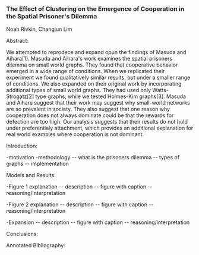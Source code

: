 ### The Effect of Clustering on the Emergence of Cooperation in the Spatial Prisoner's Dilemma

Noah Rivkin, Changjun Lim

Abstract:

We attempted to reprodece and expand opun the findings of Masuda and Aihara[1]. Masuda and Aihara's work examines the spatial prisoners dilemma on small world graphs. They found that cooperative behavior emerged in a wide range of conditions. When we replicated their experiment we found qualitatively similar results, but under a smaller range of conditions. We also expanded on their original work by incorporating additional types of small world graphs. They had used only Watts-Strogatz[2] type graphs, while we tested Holmes-Kim graphs[3]. Masuda and Aihara suggest that their work may suggest why small-world networks are so prevalent in society. They also suggest that one reason why cooperation does not always dominate could be that the rewards for defection are too high. Our analysis suggests that their results do not hold under preferentialy attachment, which provides an additional explanation for real world examples where cooperation is not dominant.

Introduction:

-motivation
-methodology
-- what is the prisoners dilemma
-- types of graphs
-- implementation

Models and Results:

-Figure 1 explanation
-- description
-- figure with caption
-- reasoning/interpretation

-Figure 2 explanation
-- description
-- figure with caption
-- reasoning/interpretation

-Expansion
-- description
-- figure with caption
-- reasoning/interpretation

Conclusions:

Annotated Bibliography:
